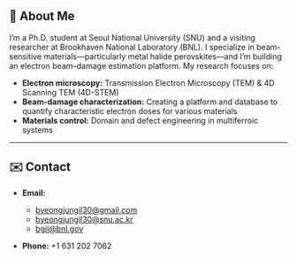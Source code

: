 ## 👤 About Me

I’m a Ph.D. student at Seoul National University (SNU) and a visiting researcher at Brookhaven National Laboratory (BNL). I specialize in beam-sensitive materials—particularly metal halide perovskites—and I’m building an electron beam–damage estimation platform. My research focuses on:

- **Electron microscopy:** Transmission Electron Microscopy (TEM) & 4D Scanning TEM (4D-STEM)  
- **Beam-damage characterization:** Creating a platform and database to quantify characteristic electron doses for various materials  
- **Materials control:** Domain and defect engineering in multiferroic systems  

---

## ✉️ Contact

- **Email:**  
  - [byeongjungil30@gmail.com](mailto:byeongjungil30@gmail.com)  
  - [byeongjungil30@snu.ac.kr](mailto:byeongjungil30@snu.ac.kr)  
  - [bgil@bnl.gov](mailto:bgil@bnl.gov)

- **Phone:** +1 631 202 7062
